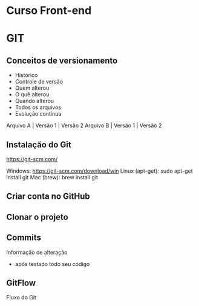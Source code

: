# Curso Front-end

# GIT
## Conceitos de versionamento
 - Histórico
 - Controle de versão
 - Quem alterou
 - O quê alterou
 - Quando alterou
 - Todos os arquivos
 - Evolução contínua

 Arquivo A | Versão 1 | Versão 2
 Arquivo B | Versão 1 | Versão 2

## Instalação do Git
https://git-scm.com/

Windows: https://git-scm.com/download/win
Linux (apt-get): sudo apt-get install git
Mac (brew): brew install git

## Criar conta no GitHub

## Clonar o projeto

 ## Commits
 Informação de alteração
 - após testado todo seu código

 ## GitFlow
 Fluxo do Git
